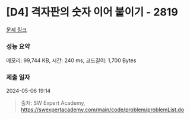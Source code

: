 # [D4] 격자판의 숫자 이어 붙이기 - 2819 

[문제 링크](https://swexpertacademy.com/main/code/problem/problemDetail.do?contestProbId=AV7I5fgqEogDFAXB) 

### 성능 요약

메모리: 99,744 KB, 시간: 240 ms, 코드길이: 1,700 Bytes

### 제출 일자

2024-05-06 19:14



> 출처: SW Expert Academy, https://swexpertacademy.com/main/code/problem/problemList.do